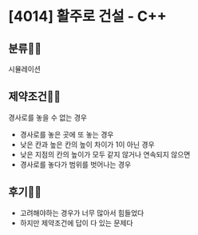 # [4014] 활주로 건설 - C++

## 분류👩‍💻

시뮬레이션



## 제약조건👩‍🏫

경사로를 놓을 수 없는 경우
- 경사로를 놓은 곳에 또 놓는 경우
- 낮은 칸과 높은 칸의 높이 차이가 1이 아닌 경우
- 낮은 지점의 칸의 높이가 모두 같지 않거나 연속되지 않으면
- 경사로를 놓다가 범위를 벗어나는 경우



## 후기🧝‍♀️
- 고려해야하는 경우가 너무 많아서 힘들었다
- 하지만 제약조건에 답이 다 있는 문제다


